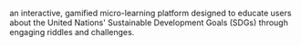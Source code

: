 an interactive, gamified micro-learning platform designed to educate users about the United Nations' Sustainable Development Goals (SDGs) through engaging riddles and challenges. 
